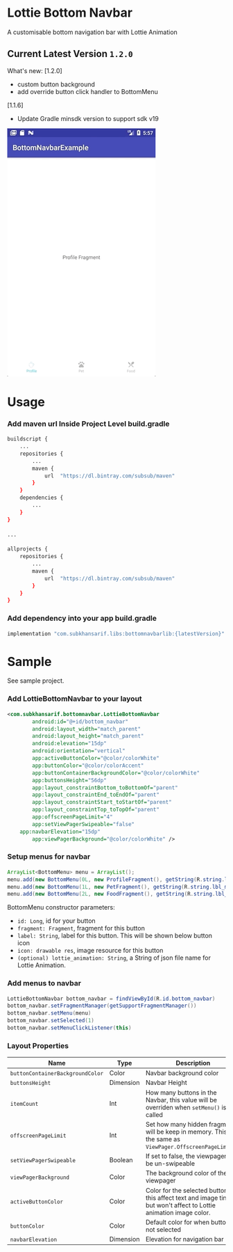 # Lottie Bottom Navbar

A customisable bottom navigation bar with Lottie Animation

## Current Latest Version `1.2.0`
What's new:
[1.2.0]
- custom button background
- add override button click handler to BottomMenu

[1.1.6]
- Update Gradle minsdk version to support sdk v19


![](demo.gif)

# Usage

### Add maven url Inside **Project Level build.gradle**
```bash
buildscript {
	...
    repositories {
    	...
        maven {
            url  "https://dl.bintray.com/subsub/maven"
        }
    }
    dependencies {
    	...
    }
}

...

allprojects {
    repositories {
    	...
        maven {
            url  "https://dl.bintray.com/subsub/maven"
        }
    }
}
```

### Add dependency into your app build.gradle
```bash
implementation "com.subkhansarif.libs:bottomnavbarlib:{latestVersion}"
```

# Sample

See sample project.

### Add LottieBottomNavbar to your layout
```xml
<com.subkhansarif.bottomnavbar.LottieBottomNavbar
        android:id="@+id/bottom_navbar"
        android:layout_width="match_parent"
        android:layout_height="match_parent"
        android:elevation="15dp"
        android:orientation="vertical"
        app:activeButtonColor="@color/colorWhite"
        app:buttonColor="@color/colorAccent"
        app:buttonContainerBackgroundColor="@color/colorWhite"
        app:buttonsHeight="56dp"
        app:layout_constraintBottom_toBottomOf="parent"
        app:layout_constraintEnd_toEndOf="parent"
        app:layout_constraintStart_toStartOf="parent"
        app:layout_constraintTop_toTopOf="parent"
        app:offscreenPageLimit="4"
        app:setViewPagerSwipeable="false"
	app:navbarElevation="15dp"
        app:viewPagerBackground="@color/colorWhite" />
```

### Setup menus for navbar
```java
ArrayList<BottomMenu> menu = ArrayList();
menu.add(new BottomMenu(0L, new ProfileFragment(), getString(R.string.lbl_menu_profile), R.drawable.ic_person_grey, "a_cup_of_coffee.json"));
menu.add(new BottomMenu(1L, new PetFragment(), getString(R.string.lbl_menu_pet), R.drawable.ic_pets_grey, "a_cup_of_coffee.json"));
menu.add(new BottomMenu(2L, new FoodFragment(), getString(R.string.lbl_menu_Food), R.drawable.ic_restaurant_menu_grey, null));
```
BottomMenu constructor parameters:
- `id: Long`, id for your button
- `fragment: Fragment`, fragment for this button
- `label: String`, label for this button. This will be shown below button icon
- `icon: drawable res`, image resource for this button
- `(optional) lottie_animation: String`, a String of json file name for Lottie Animation.

### Add menus to navbar
```java
LottieBottomNavbar bottom_navbar = findViewById(R.id.bottom_navbar)
bottom_navbar.setFragmentManager(getSupportFragmentManager())
bottom_navbar.setMenu(menu)
bottom_navbar.setSelected(1)
bottom_navbar.setMenuClickListener(this)
```

### Layout Properties
Name | Type | Description
--- | --- | ---
`buttonContainerBackgroundColor` | Color | Navbar background color
`buttonsHeight` | Dimension | Navbar Height
`itemCount` | Int | How many buttons in the Navbar, this value will be overriden when `setMenu()` is called
`offscreenPageLimit` | Int | Set how many hidden fragment will be keep in memory. This is the same as `ViewPager.OffscreenPageLimit()`.
`setViewPagerSwipeable` | Boolean | If set to false, the viewpager will be un-swipeable
`viewPagerBackground` | Color | The background color of the viewpager
`activeButtonColor` | Color | Color for the selected button, this affect text and image tint, but won't affect to Lottie animation image color.
`buttonColor` | Color | Default color for when button is not selected
`navbarElevation` | Dimension | Elevation for navigation bar
